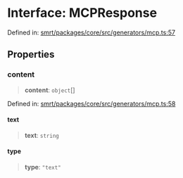 # Interface: MCPResponse

Defined in: [smrt/packages/core/src/generators/mcp.ts:57](https://github.com/happyvertical/smrt/blob/71a16025d52b026725fd522a392015e67e1d6489/packages/core/src/generators/mcp.ts#L57)

## Properties

### content

> **content**: `object`[]

Defined in: [smrt/packages/core/src/generators/mcp.ts:58](https://github.com/happyvertical/smrt/blob/71a16025d52b026725fd522a392015e67e1d6489/packages/core/src/generators/mcp.ts#L58)

#### text

> **text**: `string`

#### type

> **type**: `"text"`
